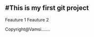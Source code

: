 #This is my first git project
-------------------------------
Feauture 1
Feauture 2

Copyright@Vamsi.......
